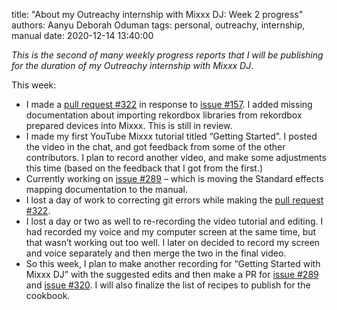 title: "About my Outreachy internship with Mixxx DJ: Week 2 progress"
authors: Aanyu Deborah Oduman
tags: personal, outreachy, internship, manual
date: 2020-12-14 13:40:00

_This is the second of many weekly progress reports that I will be publishing for the duration of my Outreachy internship with Mixxx DJ_.

This week:

- I made a [pull request #322](https://github.com/mixxxdj/manual/pull/322) in response to [issue #157](https://github.com/mixxxdj/manual/issues/157).
  I added missing documentation about importing rekordbox libraries from rekordbox prepared devices into Mixxx. This is still in review.
- I made my first YouTube Mixxx tutorial titled “Getting Started”.
  I posted the video in the chat, and got feedback from some of the other contributors. I plan to record another video, and make some adjustments this time (based on the feedback that I got from the first.)
- Currently working on [issue #289](https://github.com/mixxxdj/manual/issues/289) –
  which is moving the Standard effects mapping documentation to the manual.
- I lost a day of work to correcting git errors while making the
  [pull request #322](https://github.com/mixxxdj/manual/pull/322).
- I lost a day or two as well to re-recording the video tutorial and editing.
  I had recorded my voice and my computer screen at the same time, but that wasn’t working out too well. I later on decided to record my screen and voice separately and then merge the two in the final video.
- So this week, I plan to make another recording    for “Getting Started with Mixxx DJ” with the      suggested edits and then make a PR for [issue #289](https://github.com/mixxxdj/manual/issues/289) and [issue #320](https://github.com/mixxxdj/manual/issues/320).
    I will also finalize the list of recipes to publish for the cookbook.
